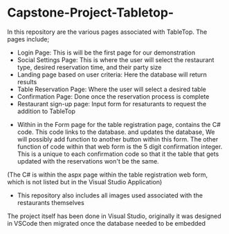 # Capstone-Project-Tabletop- 
In this repository are the various pages associated with TableTop. The pages include;
- Login Page: This is will be the first page for our demonstration
- Social Settings Page: This is where the user will select the restaurant type, desired reservation time, and their party size
- Landing page based on user criteria: Here the database will return results
- Table Reservation Page: Where the user will select a desired table
- Confirmation Page: Done once the reservation process is complete
- Restaurant sign-up page: Input form for resaturants to request the addition to TableTop


* Within in the Form page for the table registration page, contains the C# code. This code links to the database. and updates the database, We will possibly add function to another button within this form. The other function of code within that web form is the 5 digit confirmation integer. This is a unique to each confirmation code so that it the table that gets updated with the reservations won't be the same. 

(The C# is within the aspx page within the table registration web form, which is not listed but in the Visual Studio Application)

- This repository also includes all images used associated with the restaurants themselves

The project itself has been done in Visual Studio, originally it was designed in VSCode then migrated once the database needed to be embedded
